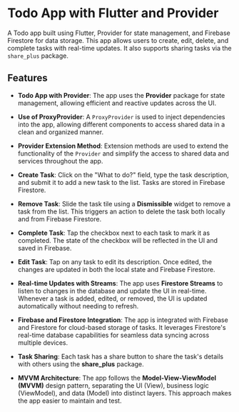 # Todo App with Flutter and Provider

A Todo app built using Flutter, Provider for state management, and Firebase Firestore for data storage. This app allows users to create, edit, delete, and complete tasks with real-time updates. It also supports sharing tasks via the `share_plus` package.

## Features

- **Todo App with Provider**: The app uses the **Provider** package for state management, allowing efficient and reactive updates across the UI.
- **Use of ProxyProvider**: A `ProxyProvider` is used to inject dependencies into the app, allowing different components to access shared data in a clean and organized manner.

- **Provider Extension Method**: Extension methods are used to extend the functionality of the `Provider` and simplify the access to shared data and services throughout the app.

- **Create Task**: Click on the "What to do?" field, type the task description, and submit it to add a new task to the list. Tasks are stored in Firebase Firestore.

- **Remove Task**: Slide the task tile using a **Dismissible** widget to remove a task from the list. This triggers an action to delete the task both locally and from Firebase Firestore.

- **Complete Task**: Tap the checkbox next to each task to mark it as completed. The state of the checkbox will be reflected in the UI and saved in Firebase.

- **Edit Task**: Tap on any task to edit its description. Once edited, the changes are updated in both the local state and Firebase Firestore.

- **Real-time Updates with Streams**: The app uses **Firestore Streams** to listen to changes in the database and update the UI in real-time. Whenever a task is added, edited, or removed, the UI is updated automatically without needing to refresh.

- **Firebase and Firestore Integration**: The app is integrated with Firebase and Firestore for cloud-based storage of tasks. It leverages Firestore's real-time database capabilities for seamless data syncing across multiple devices.

- **Task Sharing**: Each task has a share button to share the task's details with others using the **share_plus** package.

- **MVVM Architecture**: The app follows the **Model-View-ViewModel (MVVM)** design pattern, separating the UI (View), business logic (ViewModel), and data (Model) into distinct layers. This approach makes the app easier to maintain and test.
